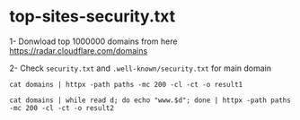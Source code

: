 # top-sites-security.txt

1- Donwload top 1000000 domains from here https://radar.cloudflare.com/domains

2- Check `security.txt` and `.well-known/security.txt` for main domain

```
cat domains | httpx -path paths -mc 200 -cl -ct -o result1
```
```
cat domains | while read d; do echo "www.$d"; done | httpx -path paths -mc 200 -cl -ct -o result2 
```
